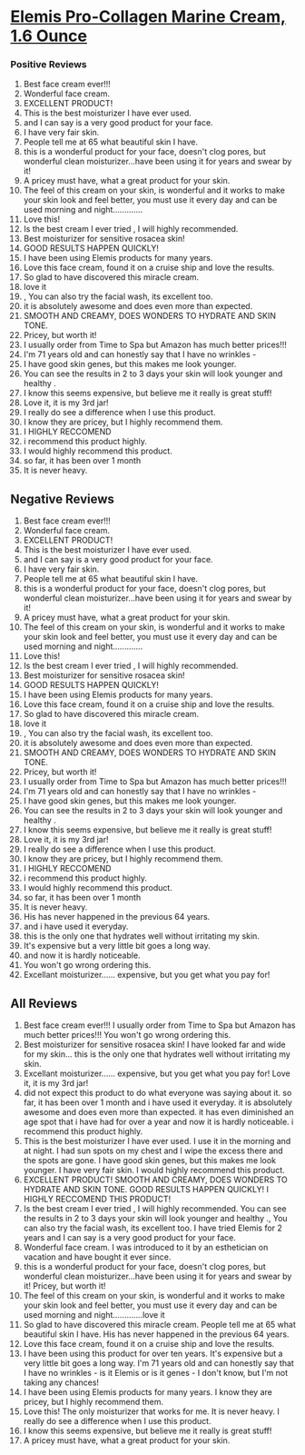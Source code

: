 # [Elemis Pro-Collagen Marine Cream, 1.6 Ounce](https://products.checkmycream.com/products/Elemis-Pro-Collagen-Marine-Cream-1.6-Ounce.html)

### Positive Reviews

<ol>
      <li>Best face cream ever!!!  </li>
      <li>Wonderful face cream.  </li>
      <li>EXCELLENT PRODUCT!</li>
      <li>This is the best moisturizer I have ever used.</li>
      <li>and I can say is a very good product for your face.</li>
      <li>I have very fair skin.</li>
      <li>People tell me at 65 what beautiful skin I have.</li>
      <li>this is a wonderful product for your face, doesn&#x27;t clog pores, but wonderful clean moisturizer...have been using it for years and swear by it!</li>
      <li>A pricey must have, what a great product for your skin.</li>
      <li>The feel of this cream on your skin, is wonderful and it works to make your skin look and feel better, you must use it every day and can be used morning and night.............</li>
      <li>Love this!</li>
      <li>Is the best cream I ever tried , I will highly recommended.</li>
      <li>Best moisturizer for sensitive rosacea skin!</li>
      <li>GOOD RESULTS HAPPEN QUICKLY!  </li>
      <li>I have been using Elemis products for many years.  </li>
      <li>Love this face cream, found it on a cruise ship and love the results.</li>
      <li>So glad to have discovered this miracle cream.</li>
      <li>love it</li>
      <li>, You can also try the facial wash, its excellent too.</li>
      <li>it is absolutely awesome and does even more than expected.  </li>
      <li>SMOOTH AND CREAMY, DOES WONDERS TO HYDRATE AND SKIN TONE.</li>
      <li>Pricey, but worth it!</li>
      <li>I usually order from Time to Spa but Amazon has much better prices!!!  </li>
      <li>I&#x27;m 71 years old and can honestly say that I have no wrinkles -</li>
      <li>I have good skin genes, but this makes me look younger.</li>
      <li>You can see the results in 2 to 3 days your skin will look younger and healthy .</li>
      <li>I know this seems expensive, but believe me it really is great stuff!</li>
      <li>Love it, it is my 3rd jar!</li>
      <li>I really do see a difference when I use this product.</li>
      <li>I know they are pricey, but I highly recommend them.</li>
      <li>I HIGHLY RECCOMEND</li>
      <li>i recommend this product highly.</li>
      <li>I would highly recommend this product.</li>
      <li>so far, it has been over 1 month</li>
      <li>It is never heavy.</li>
</ol>


<h2>Negative Reviews</h2>
<ol>
<li> Best face cream ever!!!  </li>
<li> Wonderful face cream.  </li>
<li> EXCELLENT PRODUCT!</li>
<li> This is the best moisturizer I have ever used.</li>
<li> and I can say is a very good product for your face.</li>
<li> I have very fair skin.</li>
<li> People tell me at 65 what beautiful skin I have.</li>
<li> this is a wonderful product for your face, doesn&#x27;t clog pores, but wonderful clean moisturizer...have been using it for years and swear by it!</li>
<li> A pricey must have, what a great product for your skin.</li>
<li> The feel of this cream on your skin, is wonderful and it works to make your skin look and feel better, you must use it every day and can be used morning and night.............</li>
<li> Love this!</li>
<li> Is the best cream I ever tried , I will highly recommended.</li>
<li> Best moisturizer for sensitive rosacea skin!</li>
<li> GOOD RESULTS HAPPEN QUICKLY!  </li>
<li> I have been using Elemis products for many years.  </li>
<li> Love this face cream, found it on a cruise ship and love the results.</li>
<li> So glad to have discovered this miracle cream.</li>
<li> love it</li>
<li> , You can also try the facial wash, its excellent too.</li>
<li> it is absolutely awesome and does even more than expected.  </li>
<li> SMOOTH AND CREAMY, DOES WONDERS TO HYDRATE AND SKIN TONE.</li>
<li> Pricey, but worth it!</li>
<li> I usually order from Time to Spa but Amazon has much better prices!!!  </li>
<li> I&#x27;m 71 years old and can honestly say that I have no wrinkles -</li>
<li> I have good skin genes, but this makes me look younger.</li>
<li> You can see the results in 2 to 3 days your skin will look younger and healthy .</li>
<li> I know this seems expensive, but believe me it really is great stuff!</li>
<li> Love it, it is my 3rd jar!</li>
<li> I really do see a difference when I use this product.</li>
<li> I know they are pricey, but I highly recommend them.</li>
<li> I HIGHLY RECCOMEND</li>
<li> i recommend this product highly.</li>
<li> I would highly recommend this product.</li>
<li> so far, it has been over 1 month</li>
<li> It is never heavy.</li>
<li> His has never happened in the previous 64 years.</li>
<li> and i have used it everyday.  </li>
<li> this is the only one that hydrates well without irritating my skin.</li>
<li> It&#x27;s expensive but a very little bit goes a long way.  </li>
<li> and now it is hardly noticeable.  </li>
<li> You won&#x27;t go wrong ordering this.</li>
<li> Excellant moisturizer...... expensive, but you get what you pay for!  </li>
</ol>

<h2>All Reviews</h2>

<ol>
    <li> Best face cream ever!!!  I usually order from Time to Spa but Amazon has much better prices!!!  You won&#x27;t go wrong ordering this.</li>
    <li> Best moisturizer for sensitive rosacea skin! I have looked far and wide for my skin... this is the only one that hydrates well without irritating my skin.</li>
    <li> Excellant moisturizer...... expensive, but you get what you pay for!  Love it, it is my 3rd jar!</li>
    <li> did not expect this product to do what everyone was saying about it.  so far, it has been over 1 month and i have used it everyday.  it is absolutely awesome and does even more than expected.  it has even diminished an age spot that i have had for over a year and now it is hardly noticeable.  i recommend this product highly.</li>
    <li> This is the best moisturizer I have ever used. I use it in the morning and at night. I had sun spots on my chest and I wipe the excess there and the spots are gone. I have good skin genes, but this makes me look younger. I have very fair skin. I would highly recommend this product.</li>
    <li> EXCELLENT PRODUCT! SMOOTH AND CREAMY, DOES WONDERS TO HYDRATE AND SKIN TONE. GOOD RESULTS HAPPEN QUICKLY!  I HIGHLY RECCOMEND THIS PRODUCT!</li>
    <li> Is the best cream I ever tried , I will highly recommended. You can see the results in 2 to 3 days your skin will look younger and healthy ., You can also try the facial wash, its excellent too. I have tried Elemis for 2 years and I can say is a very good product for your face.</li>
    <li> Wonderful face cream.  I was introduced to it by an esthetician on vacation and have bought it ever since.</li>
    <li> this is a wonderful product for your face, doesn&#x27;t clog pores, but wonderful clean moisturizer...have been using it for years and swear by it! Pricey, but worth it!</li>
    <li> The feel of this cream on your skin, is wonderful and it works to make your skin look and feel better, you must use it every day and can be used morning and night.............love it</li>
    <li> So glad to have discovered this miracle cream. People tell me at 65 what beautiful skin I have. His has never happened in the previous 64 years.</li>
    <li> Love this face cream, found it on a cruise ship and love the results.</li>
    <li> I have been using this product for over ten years.  It&#x27;s expensive but a very little bit goes a long way.  I&#x27;m 71 years old and can honestly say that I have no wrinkles - is it Elemis or is it genes - I don&#x27;t know, but I&#x27;m not taking any chances!</li>
    <li> I have been using Elemis products for many years.  I know they are pricey, but I highly recommend them.</li>
    <li> Love this! The only moisturizer that works for me. It is never heavy. I really do see a difference when I use this product.</li>
    <li> I know this seems expensive, but believe me it really is great stuff!</li>
    <li> A pricey must have, what a great product for your skin.</li>
</ol>




